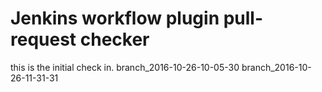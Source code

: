 Jenkins workflow plugin pull-request checker
============================================

this is the initial check in.
branch_2016-10-26-10-05-30
branch_2016-10-26-11-31-31
